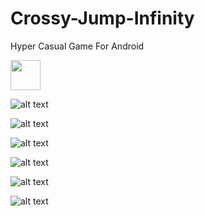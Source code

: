 # Crossy-Jump-Infinity
Hyper Casual Game For Android

<img src="https://user-images.githubusercontent.com/36422119/79598884-54691a00-80ed-11ea-923d-7b0ffd569244.jpg" width="48">

![alt text](https://user-images.githubusercontent.com/36422119/79598884-54691a00-80ed-11ea-923d-7b0ffd569244.jpg)

![alt text](https://user-images.githubusercontent.com/36422119/79598875-5206c000-80ed-11ea-8751-90242da50545.jpg)

![alt text](https://user-images.githubusercontent.com/36422119/79598879-5337ed00-80ed-11ea-8581-1aeed1eba39f.jpg)

![alt text](https://user-images.githubusercontent.com/36422119/79598880-53d08380-80ed-11ea-8aed-434ea7268f01.jpg)

![alt text](https://user-images.githubusercontent.com/36422119/79598881-54691a00-80ed-11ea-8d4c-9934c7adc229.jpg)

![alt text](https://user-images.githubusercontent.com/36422119/79598887-5501b080-80ed-11ea-98d1-bad56a5bcbbd.jpg)
